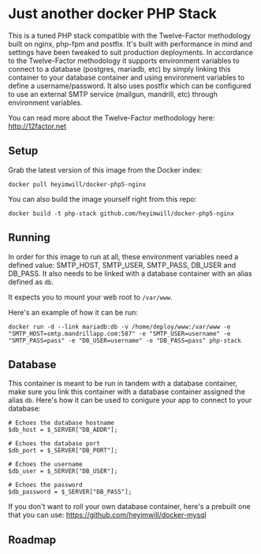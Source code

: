 Just another docker PHP Stack
=================

This is a tuned PHP stack compatible with the Twelve-Factor methodology built on nginx, php-fpm and postfix. It's built with performance in mind and settings have been tweaked to suit production deployments. In accordance to the Twelve-Factor methodology it supports environment variables to connect to a database (postgres, mariadb, etc) by simply linking this container to your database container and using environment variables to define a username/password. It also uses postfix which can be configured to use an external SMTP service (mailgun, mandrill, etc) through environment variables.

You can read more about the Twelve-Factor methodology here: http://12factor.net

## Setup
Grab the latest version of this image from the Docker index:
```
docker pull heyimwill/docker-php5-nginx
```
You can also build the image yourself right from this repo:
```
docker build -t php-stack github.com/heyimwill/docker-php5-nginx
```

## Running
In order for this image to run at all, these environment variables need a defined value: SMTP_HOST, SMTP_USER, SMTP_PASS, DB_USER and DB_PASS. It also needs to be linked with a database container with an alias defined as ```db```.

It expects you to mount your web root to ```/var/www```.

Here's an example of how it can be run:
```
docker run -d --link mariadb:db -v /home/deploy/www:/var/www -e "SMTP_HOST=smtp.mandrillapp.com:587" -e "SMTP_USER=username" -e "SMTP_PASS=pass" -e "DB_USER=username" -e "DB_PASS=pass" php-stack
```

## Database
This container is meant to be run in tandem with a database container, make sure you link this container with a database container assigned the alias ```db```. Here's how it can be used to conigure your app to connect to your database:
```
# Echoes the database hostname
$db_host = $_SERVER["DB_ADDR"];

# Echoes the database port
$db_port = $_SERVER["DB_PORT"];

# Echoes the username
$db_user = $_SERVER["DB_USER"];

# Echoes the password
$db_password = $_SERVER["DB_PASS"];
```

If you don't want to roll your own database container, here's a prebuilt one that you can use: https://github.com/heyimwill/docker-mysql


## Roadmap

